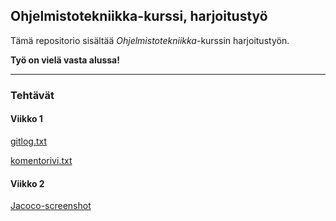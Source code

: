 ## Ohjelmistotekniikka-kurssi, harjoitustyö

Tämä repositorio sisältää *Ohjelmistotekniikka*-kurssin harjoitustyön.

**Työ on vielä vasta alussa!**

---

### Tehtävät

#### Viikko 1
[gitlog.txt](https://github.com/riinaalisah/ot-harjoitustyo/blob/master/laskarit/viikko1/gitlog.txt)

[komentorivi.txt](https://github.com/riinaalisah/ot-harjoitustyo/blob/master/laskarit/viikko1/komentorivi.txt)

#### Viikko 2
[Jacoco-screenshot](https://github.com/riinaalisah/ot-harjoitustyo/blob/master/laskarit/viikko2/ot-viikko2-laskarit.png)
